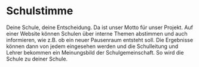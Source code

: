 # Schulstimme
Deine Schule, deine Entscheidung. Da ist unser Motto für unser Projekt. Auf einer Website können Schulen über interne Themen abstimmen und auch informieren, wie z.B. ob ein neuer Pausenraum entsteht soll. Die Ergebnisse können dann von jedem eingesehen werden und die Schulleitung und Lehrer bekommen ein Meinungsbild der Schulgemeinschaft. So wird die Schule zu deiner Schule.
